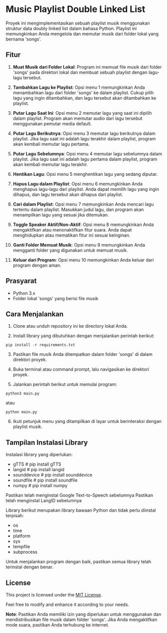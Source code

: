 # Music Playlist Double Linked List

Proyek ini mengimplementasikan sebuah playlist musik menggunakan struktur data doubly linked list dalam bahasa Python. Playlist ini memungkinkan Anda mengelola dan memutar musik dari folder lokal yang bernama 'songs'.

## Fitur

1. **Muat Musik dari Folder Lokal**: Program ini memuat file musik dari folder 'songs' pada direktori lokal dan membuat sebuah playlist dengan lagu-lagu tersebut.

2. **Tambahkan Lagu ke Playlist**: Opsi menu 1 memungkinkan Anda menambahkan lagu dari folder 'songs' ke dalam playlist. Cukup pilih lagu yang ingin ditambahkan, dan lagu tersebut akan ditambahkan ke playlist.

3. **Putar Lagu Saat Ini**: Opsi menu 2 memutar lagu yang saat ini dipilih dalam playlist. Program akan memutar audio dari lagu tersebut menggunakan pemutar media default.

4. **Putar Lagu Berikutnya**: Opsi menu 3 memutar lagu berikutnya dalam playlist. Jika lagu saat ini adalah lagu terakhir dalam playlist, program akan kembali memutar lagu pertama.

5. **Putar Lagu Sebelumnya**: Opsi menu 4 memutar lagu sebelumnya dalam playlist. Jika lagu saat ini adalah lagu pertama dalam playlist, program akan kembali memutar lagu terakhir.

6. **Hentikan Lagu**: Opsi menu 5 menghentikan lagu yang sedang diputar.

7. **Hapus Lagu dalam Playlist**: Opsi menu 6 memungkinkan Anda menghapus lagu-lagu dari playlist. Anda dapat memilih lagu yang ingin dihapus, dan lagu tersebut akan dihapus dari playlist.

8. **Cari dalam Playlist**: Opsi menu 7 memungkinkan Anda mencari lagu tertentu dalam playlist. Masukkan judul lagu, dan program akan menampilkan lagu yang sesuai jika ditemukan.

9. **Toggle Speaker Aktif/Non-Aktif**: Opsi menu 8 memungkinkan Anda mengaktifkan atau menonaktifkan fitur suara. Anda dapat menghidupkan atau mematikan fitur ini sesuai keinginan.

10. **Ganti Folder Memuat Musik**: Opsi menu 9 memungkinkan Anda mengganti folder yang digunakan untuk memuat musik.

10. **Keluar dari Program**: Opsi menu 10 memungkinkan Anda keluar dari program dengan aman.

## Prasyarat

- Python 3.x
- Folder lokal 'songs' yang berisi file musik

## Cara Menjalankan

1. Clone atau unduh repository ini ke directory lokal Anda.

2. Install library yang dibutuhkan dengan menjalankan perintah berikut:

```
pip install -r requirements.txt
```

3. Pastikan file musik Anda ditempatkan dalam folder 'songs' di dalam direktori proyek.

4. Buka terminal atau command prompt, lalu navigasikan ke direktori proyek.

5. Jalankan perintah berikut untuk memulai program:

```
python3 main.py
```
atau
```
python main.py
```

6. Ikuti petunjuk menu yang ditampilkan di layar untuk berinteraksi dengan playlist musik.

## Tampilan Instalasi Library

Instalasi library yang diperlukan:

- gTTS   # pip install gTTS
- langid   # pip install langid
- sounddevice   # pip install sounddevice
- soundfile   # pip install soundfile
- numpy   # pip install numpy

Pastikan telah menginstal Google Text-to-Speech sebelumnya
Pastikan telah menginstal LangID sebelumnya

Library berikut merupakan library bawaan Python dan tidak perlu diinstal terpisah:

- os
- time
- platform
- sys
- tempfile
- subprocess

Untuk menjalankan program dengan baik, pastikan semua library telah terinstal dengan benar.

## License

This project is licensed under the [MIT License](LICENSE).

Feel free to modify and enhance it according to your needs.

**Note**: Pastikan Anda memiliki izin yang diperlukan untuk menggunakan dan mendistribusikan file musik dalam folder 'songs'. Jika Anda mengaktifkan mode suara, pastikan Anda terhubung ke internet.